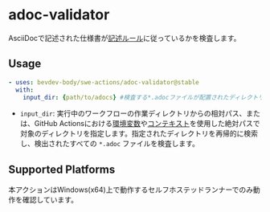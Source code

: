 # adoc-validator

AsciiDocで記述された仕様書が[記述ルール](https://github.tmc-stargate.com/bevdev-body/swe-template/blob/main/doc/README.md#asciidocドキュメントの文書記載ルール)に従っているかを検査します。

## Usage

``` yaml
- uses: bevdev-body/swe-actions/adoc-validator@stable
  with:
    input_dir: {path/to/adocs} #検査する*.adocファイルが配置されたディレクトリ
```

- `input_dir`: 実行中のワークフローの作業ディレクトリからの相対パス、または、GitHub Actionsにおける[環境変数](https://docs.github.com/ja/actions/learn-github-actions/variables#default-environment-variables)や[コンテキスト](https://docs.github.com/ja/actions/learn-github-actions/contexts)を使用した絶対パスで対象のディレクトリを指定します。指定されたディレクトリを再帰的に検索し、検出されたすべての `*.adoc` ファイルを検査します。

## Supported Platforms

本アクションはWindows(x64)上で動作するセルフホステッドランナーでのみ動作を確認しています。
